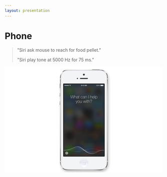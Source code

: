 ```yaml
---
layout: presentation
---
```


# [](#header-1) Phone

> "Siri ask mouse to reach for food pellet."
>
> "Siri play tone at 5000 Hz for 75 ms."

[![](assets/img/phone.png)](computer)
